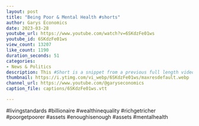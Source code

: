 ```yaml
---
layout: post
title: "Being Poor & Mental Health #shorts"
author: Garys Economics
date: 2023-03-28
youtube_url: https://www.youtube.com/watch?v=6SKdzFe01ws
youtube_id: 6SKdzFe01ws
view_count: 13207
like_count: 1190
duration_seconds: 51
categories:
- News & Politics
description: This #Short is a snippet from a previous full length video "The Asset Economy"" https://youtu.be/MSdhijZ7Uz4
thumbnail: https://i.ytimg.com/vi_webp/6SKdzFe01ws/maxresdefault.webp
channel_url: https://www.youtube.com/@garyseconomics
caption_file: captions/6SKdzFe01ws.vtt

---
```


#livingstandards #billionaire #wealthinequality #richgetricher #poorgetpoorer #assets #enoughisenough #assets #mentalhealth
